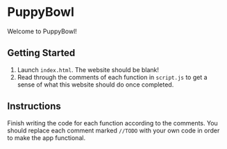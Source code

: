 # PuppyBowl

Welcome to PuppyBowl!

## Getting Started

1. Launch `index.html`. The website should be blank!
2. Read through the comments of each function in `script.js` to get a sense of what this website should do once completed.

## Instructions

Finish writing the code for each function according to the comments. You should replace each comment marked `//TODO` with your own code in order to make the app functional.